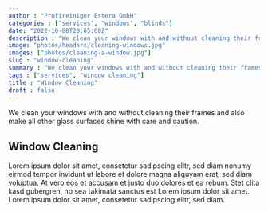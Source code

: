 ```yaml
---
author : "Profireiniger Estera GmbH"
categories : ["services", "windows", "blinds"]
date: "2022-10-08T20:05:00Z"
description : "We clean your windows with and without cleaning their frames and also make all other glass surfaces shine with care and caution."
image: "photos/headers/cleaning-windows.jpg"
images: ["photos/cleaning-a-window.jpg"]
slug : "window-cleaning"
summary : "We clean your windows with and without cleaning their frames and also make all other glass surfaces shine with care and caution."
tags : ["services", "window cleaning"]
title : "Window Cleaning"
draft : false
---
```


We clean your windows with and without cleaning their frames and also make all other glass surfaces shine with care and caution.

## Window Cleaning
Lorem ipsum dolor sit amet, consetetur sadipscing elitr, sed diam nonumy eirmod tempor invidunt ut labore et dolore magna aliquyam erat, sed diam voluptua. At vero eos et accusam et justo duo dolores et ea rebum. Stet clita kasd gubergren, no sea takimata sanctus est Lorem ipsum dolor sit amet. Lorem ipsum dolor sit amet, consetetur sadipscing elitr, sed diam.